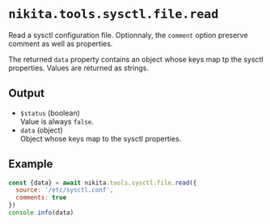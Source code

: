 
# `nikita.tools.sysctl.file.read`

Read a sysctl configuration file. Optionnaly, the `comment` option preserve comment as well as properties.

The returned `data` property contains an object whose keys map tp the sysctl properties. Values are returned as strings.

## Output

* `$status`  (boolean)   
  Value is always `false`.
* `data` (object)   
  Object whose keys map to the sysctl properties.

## Example

```js
const {data} = await nikita.tools.sysctl.file.read({
  source: '/etc/sysctl.conf',
  comments: true
})
console.info(data)
```
